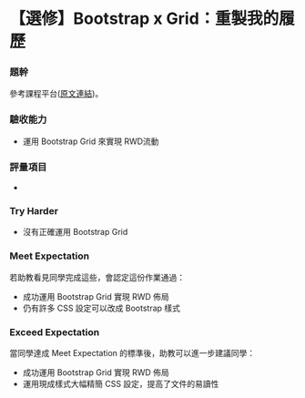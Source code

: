 # 【選修】Bootstrap x Grid：重製我的履歷

### 題幹
參考課程平台([原文連結](https://lighthouse.alphacamp.co/courses/40/assignments/948))。

### 驗收能力
* 運用 Bootstrap Grid 來實現 RWD流動
### 評量項目
* 
### Try Harder
* 沒有正確運用 Bootstrap Grid
### Meet Expectation
若助教看見同學完成這些，會認定這份作業通過：
* 成功運用 Bootstrap Grid 實現 RWD 佈局
* 仍有許多 CSS 設定可以改成 Bootstrap 樣式
### Exceed Expectation
當同學達成 Meet Expectation 的標準後，助教可以進一步建議同學：
* 成功運用 Bootstrap Grid 實現 RWD 佈局
* 運用現成樣式大幅精簡 CSS 設定，提高了文件的易讀性